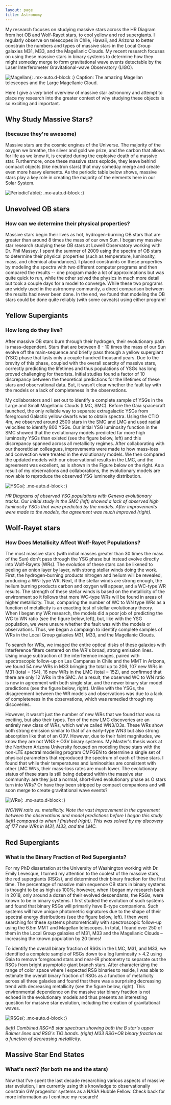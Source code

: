 ```yaml
---
layout: page
title: Astronomy
---
```


My research focuses on studying massive stars across the HR Diagram from hot OB and Wolf-Rayet stars, to cool yellow and red supergiants. I regularly observe on telescopes in Chile, Hawaii, and Arizona to better constrain the numbers and types of massive stars in the Local Group galaxies M31, M33, and the Magellanic Clouds. My recent research focuses on using these massive stars in binary systems to determine how they might someday merge to form gravitational wave events detectable by the Laser Interferometer Gravitational-wave Observatory (LIGO).

![Magellan](/assets/img/Magellan.jpg){: .mx-auto.d-block :}
Caption: The amazing Magellan telescopes and the Large Magellanic Cloud. 

Here I give a *very* brief overview of massive star astronomy and attempt to place my research into the greater context of why studying these objects is so exciting and important.

## Why Study Massive Stars?
### (because they're awesome)

Massive stars are the cosmic engines of the Universe. The majority of the oxygen we breathe, the silver and gold we prize, and the carbon that allows for life as we know it, is created during the explosive death of a massive star. Furthermore, once these massive stars explode, they leave behind compact objects (like neutron stars) that may someday merge and create even more heavy elements. As the periodic table below shows, massive stars play a key role in creating the majority of the elements here in our Solar System.

![PeriodicTable](/assets/img/periodic_table_small_v3.png){: .mx-auto.d-block :}

## Unevolved OB stars
### How can we determine their physical properties? 

Massive stars begin their lives as hot, hydrogen-burning OB stars that are greater than around 8 times the mass of our own Sun. I began my massive star research studying these OB stars at Lowell Observatory working with Dr. Phil Massey. I spent the summer of 2009 using the spectra of OB stars to determine their physical properties (such as temperature, luminosity, mass, and chemical abundances). I placed constraints on these properties by modeling the spectra with two different computer programs and then compared the results -- one program made a lot of approximations but was quite quick to run, while the other solved the physics in much more detail but took a couple days for a model to converge. While these two programs are widely used in the astronomy community, a direct comparison between the results had never been done. In the end, we found that modeling the OB stars could be done quite reliably (with some caveats) using either program!

## Yellow Supergiants
### How long do they live?
After massive OB stars burn through their hydrogen, their evolutionary path is mass-dependent. Stars that are between 8 - 10 times the mass of our Sun evolve off the main-sequence and briefly pass through a yellow supergiant (YSG) phase that lasts only a couple hundred thousand years. Due to the brevity of this phase, coupled with the overall scarcity of massive stars, correctly predicting the lifetimes and thus populations of YSGs has long proved challenging for theorists. Initial studies found a factor of 10 discrepancy between the theoretical predictions for the lifetimes of these stars and observational data. But, it wasn’t clear whether the fault lay with the models or a lack of completeness in the observations. 

My collaborators and I set out to identify a complete sample of YSGs in the Large and Small Magellanic Clouds (LMC, SMC). Before the Gaia spacecraft launched, the only reliable way to separate extragalactic YSGs from foreground Galactic yellow dwarfs was to obtain spectra. Using the CTIO 4m, we observed around 2500 stars in the SMC and LMC and used radial velocities to identify 800 YSGs. Our initial YSG luminosity function in the SMC showed that the evolutionary models predicted far more high luminosity YSGs than existed (see the figure below, left) and this discrepancy spanned across all metallicity regimes. After collaborating with our theoretician colleagues, improvements were made to how mass-loss and convection were treated in the evolutionary models. We then compared the updated models with our observational results in the LMC, and the agreement was excellent, as is shown in the Figure below on the right. As a result of my observations and collaborations, the evolutionary models are now able to reproduce the observed YSG luminosity distribution.

![YSGs](/assets/img/YSGs.png){: .mx-auto.d-block :}

_HR Diagrams of observed YSG populations with Geneva evolutionary tracks. Our initial study in the SMC (left) showed a lack of observed high luminosity YSGs that were predicted by the models. After improvements were made to the models, the agreement was much improved (right)._

## Wolf-Rayet stars
### How Does Metallicity Affect Wolf-Rayet Populations?

The most massive stars (with initial masses greater than 30 times the mass of the Sun) don't pass through the YSG phase but instead evolve directly into Wolf-Rayets (WRs). The evolution of these stars can be likened to peeling an onion layer by layer, with strong stellar winds doing the work. First, the hydrogen-burning products nitrogen and helium will be revealed, producing a WN-type WR. Next, if the stellar winds are strong enough, the helium burning products carbon and oxygen will appear, and a WC-type WR results. The strength of these stellar winds is based on the metallicity of the environment so it follows that more WC-type WRs will be found in areas of higher metallicity. Thus, comparing the number of WC to WN type WRs as a function of metallicity is an exacting test of stellar evolutionary theory. When I began my WR research, the models did a poor job of predicting the WC to WN ratio (see the figure below, left), but, like with the YSG population, we were unsure whether the fault was with the models or observations. Thus, we began a campaign to identify complete samples of WRs in the Local Group galaxies M31, M33, and the Magellanic Clouds.

To search for WRs, we imaged the entire optical disks of these galaxies with interference filters centered on the WR's broad, strong emission lines. Using image subtraction of the interference images, paired with spectroscopic follow-up on Las Campanas in Chile and the MMT in Arizona, we found 54 new WRs in M33 bringing the total up to 206, 107 new WRs in M31 (total = 154), 16 new WRs in the LMC (total = 152), and confirmed that there are only 12 WRs in the SMC. As a result, the observed WC to WN ratio is now in agreement with both single star, and the newer binary star model predictions (see the figure below, right). Unlike with the YSGs, the disagreement between the WR models and observations was due to a lack of completeness in the observations, which was remedied through my discoveries.

However, it wasn’t just the number of new WRs that we found that was so exciting, but also their types. Ten of the new LMC discoveries are an entirely new class of WRs, which we've called WN3/O3s. These WRs show both strong emission similar to that of an early-type WN3 but also strong absorption like that of an O3V. However, due to their faint magnitudes, we know they are not WN3 + O3V binary systems. My Master's thesis work at the Northern Arizona University focused on modeling these stars with the non-LTE spectral modeling program CMFGEN to determine a single set of physical parameters that reproduced the spectrum of each of these stars. I found that while their temperatures and luminosities are consistent with other LMC WNs, their mass-loss rates are much lower. The evolutionary status of these stars is still being debated within the massive star community: are they just a normal, short-lived evolutionary phase as O stars turn into WRs? Or have they been stripped by compact companions and will soon merge to create gravitational wave events?

![WRs](/assets/img/WRs.png){: .mx-auto.d-block :}

_WC/WN ratio vs. metallicity. Note the vast improvement in the agreement between the observations and model predictions before I began this study (left) compared to when I finished (right). This was solved by my discovery of 177 new WRs in M31, M33, and the LMC._

## Red Supergiants
### What is the Binary Fraction of Red Supergiants?
For my PhD dissertation at the University of Washington working with Dr. Emily Levesque, I turned my attention to the coolest of the massive stars, the red supergiants (RSGs), and determined their binary fraction for the first time. The percentage of massive main sequence OB stars in binary systems is thought to be as high as 100%; however, when I began my research back in 2018, only around a dozen of their evolved descendants, the RSGs, were known to be in binary systems. I first studied the evolution of such systems and found that binary RSGs will primarily have B-type companions. Such systems will have unique photometric signatures due to the shape of their spectral energy distributions (see the figure below, left). I then went searching for these systems photometrically with spectroscopic follow-up using the 6.5m MMT and Magellan telescopes. In total, I found over 250 of them in the Local Group galaxies of M31, M33 and the Magellanic Clouds – increasing the known population by 20 times!

To identify the overall binary fraction of RSGs in the LMC, M31, and M33, we identified a complete sample of RSGs down to a log luminosity > 4.2 using Gaia to remove foreground stars and near-IR photometry to separate out the RSGs from bright asymptotic giant branch stars. After characterizing the range of color space where I expected RSG binaries to reside, I was able to estimate the overall binary fraction of RSGs as a function of metallicity across all three galaxies and found that there was a surprising decreasing trend with decreasing metallicity (see the figure below, right). This environmental dependence on the massive star binary fraction is not echoed in the evolutionary models and thus presents an interesting question for massive star evolution, including the creation of gravitational waves.

![RSGs](/assets/img/RSGs.png){: .mx-auto.d-block :}

_(left) Combined RSG+B star spectrum showing both the B star's upper Balmer lines and RSG's TiO bands. (right) M33 RSG+OB binary fraction as a function of decreasing metallicity._

## Massive Star End States
### What's next? (for both me and the stars)
Now that I’ve spent the last decade researching various aspects of massive star evolution, I am currently using this knowledge to observationally constrain GW progenitor systems as a NASA Hubble Fellow. Check back for more information as I continue my research!